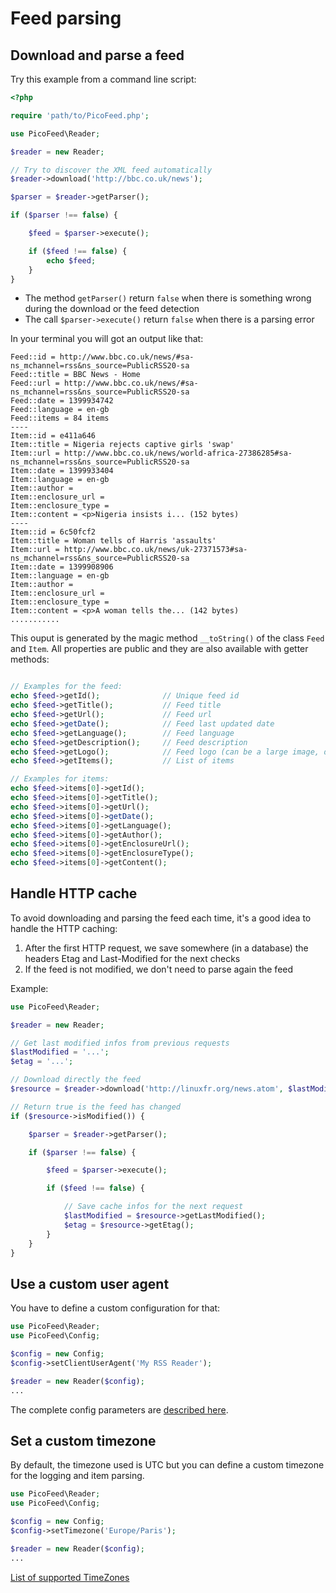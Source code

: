 Feed parsing
============

Download and parse a feed
-------------------------

Try this example from a command line script:

```php
<?php

require 'path/to/PicoFeed.php';

use PicoFeed\Reader;

$reader = new Reader;

// Try to discover the XML feed automatically
$reader->download('http://bbc.co.uk/news');

$parser = $reader->getParser();

if ($parser !== false) {

    $feed = $parser->execute();

    if ($feed !== false) {
        echo $feed;
    }
}
```

- The method `getParser()` return `false` when there is something wrong during the download or the feed detection
- The call `$parser->execute()` return `false` when there is a parsing error

In your terminal you will got an output like that:

```
Feed::id = http://www.bbc.co.uk/news/#sa-ns_mchannel=rss&ns_source=PublicRSS20-sa
Feed::title = BBC News - Home
Feed::url = http://www.bbc.co.uk/news/#sa-ns_mchannel=rss&ns_source=PublicRSS20-sa
Feed::date = 1399934742
Feed::language = en-gb
Feed::items = 84 items
----
Item::id = e411a646
Item::title = Nigeria rejects captive girls 'swap'
Item::url = http://www.bbc.co.uk/news/world-africa-27386285#sa-ns_mchannel=rss&ns_source=PublicRSS20-sa
Item::date = 1399933404
Item::language = en-gb
Item::author =
Item::enclosure_url =
Item::enclosure_type =
Item::content = <p>Nigeria insists i... (152 bytes)
----
Item::id = 6c50fcf2
Item::title = Woman tells of Harris 'assaults'
Item::url = http://www.bbc.co.uk/news/uk-27371573#sa-ns_mchannel=rss&ns_source=PublicRSS20-sa
Item::date = 1399908906
Item::language = en-gb
Item::author =
Item::enclosure_url =
Item::enclosure_type =
Item::content = <p>A woman tells the... (142 bytes)
...........
```

This ouput is generated by the magic method `__toString()` of the class `Feed` and `Item`.
All properties are public and they are also available with getter methods:

```php

// Examples for the feed:
echo $feed->getId();              // Unique feed id
echo $feed->getTitle();           // Feed title
echo $feed->getUrl();             // Feed url
echo $feed->getDate();            // Feed last updated date
echo $feed->getLanguage();        // Feed language
echo $feed->getDescription();     // Feed description
echo $feed->getLogo();            // Feed logo (can be a large image, different from icon)
echo $feed->getItems();           // List of items

// Examples for items:
echo $feed->items[0]->getId();
echo $feed->items[0]->getTitle();
echo $feed->items[0]->getUrl();
echo $feed->items[0]->getDate();
echo $feed->items[0]->getLanguage();
echo $feed->items[0]->getAuthor();
echo $feed->items[0]->getEnclosureUrl();
echo $feed->items[0]->getEnclosureType();
echo $feed->items[0]->getContent();
```

Handle HTTP cache
-----------------

To avoid downloading and parsing the feed each time, it's a good idea to handle the HTTP caching:

1. After the first HTTP request, we save somewhere (in a database) the headers Etag and Last-Modified for the next checks
2. If the feed is not modified, we don't need to parse again the feed

Example:

```php
use PicoFeed\Reader;

$reader = new Reader;

// Get last modified infos from previous requests
$lastModified = '...';
$etag = '...';

// Download directly the feed
$resource = $reader->download('http://linuxfr.org/news.atom', $lastModified, $etag);

// Return true is the feed has changed
if ($resource->isModified()) {

    $parser = $reader->getParser();

    if ($parser !== false) {

        $feed = $parser->execute();

        if ($feed !== false) {

            // Save cache infos for the next request
            $lastModified = $resource->getLastModified();
            $etag = $resource->getEtag();
        }
    }
}
```

Use a custom user agent
-----------------------

You have to define a custom configuration for that:

```php
use PicoFeed\Reader;
use PicoFeed\Config;

$config = new Config;
$config->setClientUserAgent('My RSS Reader');

$reader = new Reader($config);
...
```

The complete config parameters are [described here](config.markdown).

Set a custom timezone
---------------------

By default, the timezone used is UTC but you can define a custom timezone for the logging and item parsing.

```php
use PicoFeed\Reader;
use PicoFeed\Config;

$config = new Config;
$config->setTimezone('Europe/Paris');

$reader = new Reader($config);
...
```
[List of supported TimeZones](http://php.net/manual/en/timezones.php)
